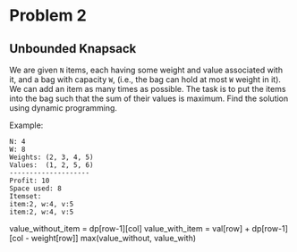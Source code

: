 # Problem 2

## Unbounded Knapsack

We are given `N` items, each having some weight and value associated with it, and a bag with capacity `W`, (i.e., the bag can hold at most `W` weight in it). We can add an item as many times as possible. The task is to put the items into the bag such that the sum of their values is maximum. Find the solution using dynamic programming.

Example:
```
N: 4
W: 8
Weights: (2, 3, 4, 5)
Values:  (1, 2, 5, 6)
--------------------
Profit: 10
Space used: 8
Itemset:
item:2, w:4, v:5
item:2, w:4, v:5
```

value_without_item = dp[row-1][col]
value_with_item = val[row] + dp[row-1][col - weight[row]]
max(value_without, value_with)